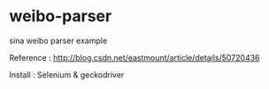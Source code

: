 # weibo-parser
sina weibo parser example

Reference : http://blog.csdn.net/eastmount/article/details/50720436

Install : Selenium & geckodriver
